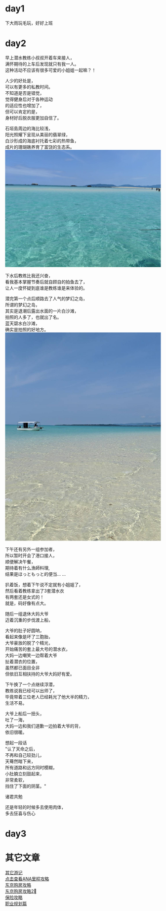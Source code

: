# day1
下大雨玩毛玩，好好上班 


# day2
早上潜水教练小叔叔开着车来接人，</br>
满怀期待的上车后发现就只有我一人。</br>
这种活动不应该有很多可爱的小姐姐一起嘛？！</br>

人少的好处是，</br>
可以有更多的私教时间。</br>
不知道是否是错觉，</br>
觉得健身后对于各种运动 </br>
的适应性也增加了，</br>
但可以肯定的是，</br>
身材好后脱衣服更加自信了。</br>

石垣島周边的海比较浅，</br>
阳光照耀下呈现从美丽的翡翠绿，</br>
白沙形成的海底衬托着七彩的热带鱼，</br>
成片的珊瑚礁养育了富饶的生态系。</br>
![海](../tmp/7681554555106.jpg)

下水后教练比我还兴奋，</br>
看我基本掌握节奏后就自顾自的拍鱼去了，</br>
让人一度怀疑到底谁是教练谁是来体验的。</br>

潜完第一个点后顺路去了人气的梦幻之岛，</br>
所谓的梦幻之岛，</br>
其实是退潮后露出水面的一片白沙滩，</br>
拍照的人多了，也就出了名。</br>
蓝天碧水白沙滩，</br>
确实是拍照的好地方。</br>
![白沙滩](../tmp/7691554555107.jpg)

下午还有另外一组参加者，</br>
所以暂时开会了港口接人，</br>
顺便解决午餐，</br>
期待着有什么漁師料理, </br>
结果是ほっともっと的便当... ... </br>

扒着饭，想着下午说不定就有小姐姐了，</br>
然后看着教练拿出了3套潜水衣 </br>
有两套还是女式的！ </br>
就是，码好像有点大。</br>

随后一组退休大妈大爷 </br>
迈着沉重的步伐渡上船，</br>

大爷的肚子好圆呐，</br>
看起来像是坏了三胞胎，</br>
大爷豪放的脱了个精光，</br>
开始痛苦的套上最大号的潜水衣，</br>
大妈一边嘲笑一边帮着大爷 </br>
扯着潜衣的位置，</br>
虽然都已面目全非 </br>
但依旧互相扶持的大爷大妈好有爱。</br>

下午换了一个点继续浮潜，</br>
教练说我已经可以出师了，</br>
毕竟带着三位老人已经耗光了他大半的精力，</br>
生活不易。 </br>

大爷上船后一扭头，</br>
吐了一海，</br>
大妈一边和我们道歉一边拍着大爷的背，</br>
依旧很暖。</br>

想起一段话 </br>
"认了天命之后，</br>
不再和自己较劲儿，</br>
天蓦然暗下来，</br>
所有道路和远方同时模糊，</br>
小肚腩立刻鼓起来，</br>
非常柔软，</br>
挡住了下面的阴茎。" </br>

诸君共勉 </br>

还是年轻的时候多去使用肉体，</br>
多去狂喜与伤心 </br>


# day3

# 其它文章
[其它游记](../menu.md) </br>
[点击查看ANA里程攻略](https://github.com/cheungYX/algorithm/blob/master/cheung/ana.md) </br>
[东京购房攻略](https://github.com/cheungYX/algorithm/blob/master/cheung/ff.md) </br>
[东京购房攻略2⃣️](https://github.com/cheungYX/algorithm/blob/master/cheung/ff2.md) </br>
[保险攻略](https://github.com/cheungYX/algorithm/blob/master/cheung/hokken.md) </br>
[职业规划篇](https://github.com/cheungYX/algorithm/blob/master/cheung/work_root.md) </br>